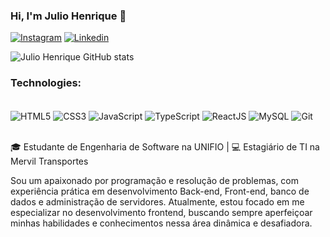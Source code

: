 ### Hi, I'm Julio Henrique 👋

[![Instagram](https://img.shields.io/badge/Instagram-E4405F?style=for-the-badge&logo=instagram&logoColor=white)](https://www.instagram.com/juliohtm/)
[![Linkedin](https://img.shields.io/badge/LinkedIn-0077B5?style=for-the-badge&logo=linkedin&logoColor=white)](https://www.linkedin.com/in/julio-henrique-tomoyuki-morizono-096256246/)

![Julio Henrique GitHub stats](https://github-readme-stats.vercel.app/api?username=juliohtm08&show_icons=true&theme=nightowl )

### Technologies: <br/>
<div style="display: inline_block"> <br/>
    <img align="center" alt="HTML5" src="https://img.shields.io/badge/HTML5-E34F26?style=for-the-badge&logo=html5&logoColor=white" /> 
    <img align="center" alt="CSS3" src="https://img.shields.io/badge/CSS3-1572B6?style=for-the-badge&logo=css3&logoColor=white" /> 
    <img align="center" alt="JavaScript" src="https://img.shields.io/badge/JavaScript-F7DF1E?style=for-the-badge&logo=javascript&logoColor=black" />
    <img align="center" alt="TypeScript" src="https://img.shields.io/badge/TypeScript-007ACC?style=for-the-badge&logo=typescript&logoColor=white" /> 
    <img align="center" alt="ReactJS" src="https://img.shields.io/badge/React-20232A?style=for-the-badge&logo=react&logoColor=61DAFB" /> 
    <img align="center" alt="MySQL" src="https://img.shields.io/badge/MySQL-005C84?style=for-the-badge&logo=mysql&logoColor=white" /> 
    <img align="center" alt="Git" src="https://img.shields.io/badge/GIT-E44C30?style=for-the-badge&logo=git&logoColor=white" />
</div> <br/>

🎓 Estudante de Engenharia de Software na UNIFIO | 💻 Estagiário de TI na Mervil Transportes

Sou um apaixonado por programação e resolução de problemas, com experiência prática em desenvolvimento Back-end, Front-end, banco de dados e administração de servidores. Atualmente, estou focado em me especializar no desenvolvimento frontend, buscando sempre aperfeiçoar minhas habilidades e conhecimentos nessa área dinâmica e desafiadora.
